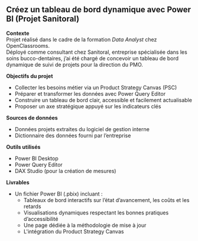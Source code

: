 ## Créez un tableau de bord dynamique avec Power BI (Projet Sanitoral)

**Contexte**  
Projet réalisé dans le cadre de la formation *Data Analyst* chez OpenClassrooms.  
Déployé comme consultant chez Sanitoral, entreprise spécialisée dans les soins bucco-dentaires, j’ai été chargé de concevoir un tableau de bord dynamique de suivi de projets pour la direction du PMO.

**Objectifs du projet**  
- Collecter les besoins métier via un Product Strategy Canvas (PSC)  
- Préparer et transformer les données avec Power Query Editor  
- Construire un tableau de bord clair, accessible et facilement actualisable  
- Proposer un axe stratégique appuyé sur les indicateurs clés

**Sources de données**  
- Données projets extraites du logiciel de gestion interne  
- Dictionnaire des données fourni par l’entreprise

**Outils utilisés**  
- Power BI Desktop  
- Power Query Editor  
- DAX Studio (pour la création de mesures)  

**Livrables**  
- Un fichier Power BI (.pbix) incluant :
  - Tableaux de bord interactifs sur l’état d’avancement, les coûts et les retards  
  - Visualisations dynamiques respectant les bonnes pratiques d’accessibilité  
  - Une page dédiée à la méthodologie de mise à jour  
  - L'intégration du Product Strategy Canvas
